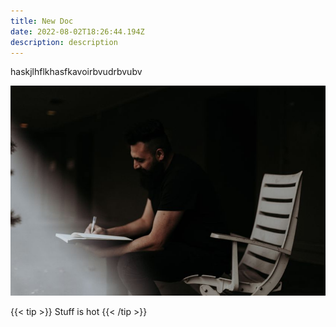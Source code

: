 ```yaml
---
title: New Doc
date: 2022-08-02T18:26:44.194Z
description: description
---
```

haskjlhflkhasfkavoirbvudrbvubv

![](/images/scribble.jpg)



{{< tip >}}
Stuff is hot
{{< /tip >}}